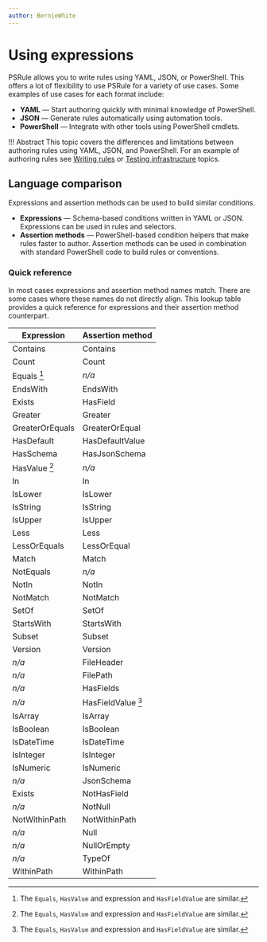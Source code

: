 ```yaml
---
author: BernieWhite
---
```


# Using expressions

PSRule allows you to write rules using YAML, JSON, or PowerShell.
This offers a lot of flexibility to use PSRule for a variety of use cases.
Some examples of use cases for each format include:

- **YAML** &mdash; Start authoring quickly with minimal knowledge of PowerShell.
- **JSON** &mdash; Generate rules automatically using automation tools.
- **PowerShell** &mdash; Integrate with other tools using PowerShell cmdlets.

!!! Abstract
    This topic covers the differences and limitations between authoring rules using YAML, JSON, and PowerShell.
    For an example of authoring rules see [Writing rules][1] or [Testing infrastructure][2] topics.

  [1]: ../quickstart/standalone-rule.md
  [2]: testing-infrastructure.md

## Language comparison

Expressions and assertion methods can be used to build similar conditions.

- **Expressions** &mdash; Schema-based conditions written in YAML or JSON.
  Expressions can be used in rules and selectors.
- **Assertion methods** &mdash; PowerShell-based condition helpers that make rules faster to author.
  Assertion methods can be used in combination with standard PowerShell code to build rules or conventions.

### Quick reference

In most cases expressions and assertion method names match.
There are some cases where these names do not directly align.
This lookup table provides a quick reference for expressions and their assertion method counterpart.

Expression      | Assertion method
----------      | ----------------
Contains        | Contains
Count           | Count
Equals [^1]     | _n/a_
EndsWith        | EndsWith
Exists          | HasField
Greater         | Greater
GreaterOrEquals | GreaterOrEqual
HasDefault      | HasDefaultValue
HasSchema       | HasJsonSchema
HasValue [^1]   | _n/a_
In              | In
IsLower         | IsLower
IsString        | IsString
IsUpper         | IsUpper
Less            | Less
LessOrEquals    | LessOrEqual
Match           | Match
NotEquals       | _n/a_
NotIn           | NotIn
NotMatch        | NotMatch
SetOf           | SetOf
StartsWith      | StartsWith
Subset          | Subset
Version         | Version
_n/a_           | FileHeader
_n/a_           | FilePath
_n/a_           | HasFields
_n/a_           | HasFieldValue [^1]
IsArray         | IsArray
IsBoolean       | IsBoolean
IsDateTime      | IsDateTime
IsInteger       | IsInteger
IsNumeric       | IsNumeric
_n/a_           | JsonSchema
Exists          | NotHasField
_n/a_           | NotNull
NotWithinPath   | NotWithinPath
_n/a_           | Null
_n/a_           | NullOrEmpty
_n/a_           | TypeOf
WithinPath      | WithinPath

[^1]: The `Equals`, `HasValue` and expression and `HasFieldValue` are similar.

